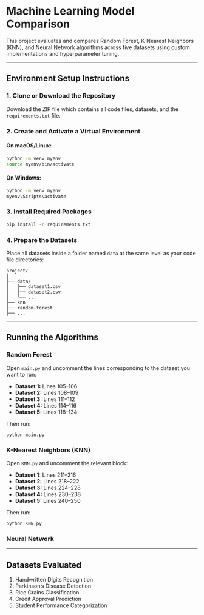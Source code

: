 # Machine Learning Model Comparison

This project evaluates and compares Random Forest, K-Nearest Neighbors (KNN), and Neural Network algorithms across five datasets using custom implementations and hyperparameter tuning.

---

## Environment Setup Instructions

### 1. Clone or Download the Repository
Download the ZIP file which contains all code files, datasets, and the `requirements.txt` file.

### 2. Create and Activate a Virtual Environment

#### On macOS/Linux:
```bash
python -m venv myenv
source myenv/bin/activate
```

#### On Windows:
```bash
python -m venv myenv
myenv\Scripts\activate
```

### 3. Install Required Packages
```bash
pip install -r requirements.txt
```

### 4. Prepare the Datasets
Place all datasets inside a folder named `data` at the same level as your code file directories:

```
project/
│
├── data/
│   ├── dataset1.csv
│   ├── dataset2.csv
│   └── ...
├── knn
├── random-forest
├── ...
```

---

## Running the Algorithms

### Random Forest
Open `main.py` and uncomment the lines corresponding to the dataset you want to run:

- **Dataset 1:** Lines 105–106  
- **Dataset 2:** Lines 108–109  
- **Dataset 3:** Lines 111–112  
- **Dataset 4:** Lines 114–116  
- **Dataset 5:** Lines 118–134  

Then run:
```
python main.py
```

### K-Nearest Neighbors (KNN)
Open `KNN.py` and uncomment the relevant block:

- **Dataset 1:** Lines 211–216  
- **Dataset 2:** Lines 218–222  
- **Dataset 3:** Lines 224–228  
- **Dataset 4:** Lines 230–238  
- **Dataset 5:** Lines 240–250  

Then run:
```
python KNN.py
```

### Neural Network

---

## Datasets Evaluated

1. Handwritten Digits Recognition  
2. Parkinson’s Disease Detection  
3. Rice Grains Classification  
4. Credit Approval Prediction  
5. Student Performance Categorization

